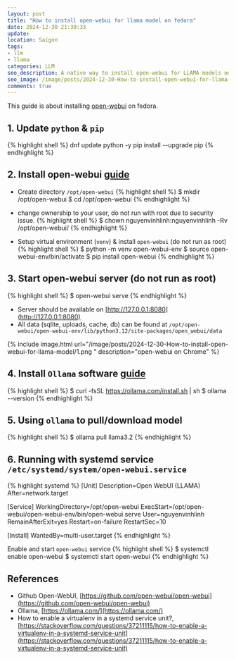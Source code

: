 ```yaml
---
layout: post
title: "How to install open-webui for llama model on fedora"
date: 2024-12-30 21:39:33
update:
location: Saigon
tags:
- llm
- llama
categories: LLM
seo_description: A native way to install open-webui for LLAMA models on Fedora OS (no docker)
seo_image: /image/posts/2024-12-30-How-to-install-open-webui-for-llama-model/seo.png
comments: true
---
```


This guide is about installing [open-webui](https://github.com/open-webui/open-webui) on fedora.

## 1. Update `python` & `pip`
{% highlight shell %}
dnf update python -y
pip install --upgrade pip
{% endhighlight %}

## 2. Install open-webui [guide](https://github.com/open-webui/open-webui?tab=readme-ov-file#how-to-install-)

- Create directory `/opt/open-webui`
{% highlight shell %}
$ mkdir /opt/open-webui
$ cd /opt/open-webui
{% endhighlight %}

- change ownership to your user, do not run with root due to security issue.
{% highlight shell %}
$ chown nguyenvinhlinh:nguyenvinhlinh -Rv /opt/open-webui/
{% endhighlight %}

- Setup virtual environment (`venv`) & install `open-webui` (do not run as root)
{% highlight shell %}
$ python -m venv open-webui-env
$ source open-webui-env/bin/activate
$ pip install open-webui
{% endhighlight %}


## 3. Start open-webui server (do not run as root)
{% highlight shell %}
$ open-webui serve
{% endhighlight %}

- Server should be available on [http://127.0.0.1:8080](http://127.0.0.1:8080)
- All data (sqlite, uploads, cache, db) can be found at `/opt/open-webui/open-webui-env/lib/python3.12/site-packages/open_webui/data`

{% include image.html url="/image/posts/2024-12-30-How-to-install-open-webui-for-llama-model/1.png " description="open-webui on Chrome" %}

## 4. Install `Ollama` software [guide](https://ollama.com/download)
{% highlight shell %}
$ curl -fsSL https://ollama.com/install.sh | sh
$ ollama --version
{% endhighlight %}

## 5. Using `ollama` to pull/download model
{% highlight shell %}
$ ollama pull llama3.2
{% endhighlight %}

## 6. Running with systemd service `/etc/systemd/system/open-webui.service`

{% highlight systemd %}
[Unit]
Description=Open WebUI (LLAMA)
After=network.target

[Service]
WorkingDirectory=/opt/open-webui
ExecStart=/opt/open-webui/open-webui-env/bin/open-webui serve
User=nguyenvinhlinh
RemainAfterExit=yes
Restart=on-failure
RestartSec=10

[Install]
WantedBy=multi-user.target
{% endhighlight %}

Enable and start `open-webui` service
{% highlight shell %}
$ systemctl enable open-webui
$ systemctl start  open-webui
{% endhighlight %}



## References
- Github Open-WebUI, [https://github.com/open-webui/open-webui](https://github.com/open-webui/open-webui)
- Ollama, [https://ollama.com/](https://ollama.com/)
- How to enable a virtualenv in a systemd service unit?, [https://stackoverflow.com/questions/37211115/how-to-enable-a-virtualenv-in-a-systemd-service-unit](https://stackoverflow.com/questions/37211115/how-to-enable-a-virtualenv-in-a-systemd-service-unit)
